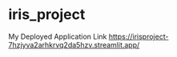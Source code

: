 # iris_project
My Deployed Application Link
https://irisproject-7hzjyva2arhkrvq2da5hzv.streamlit.app/
